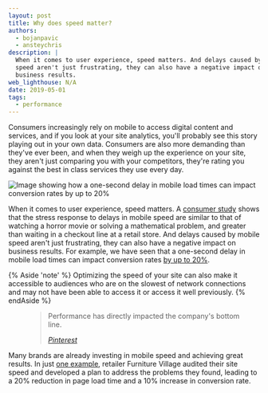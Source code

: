 ```yaml
---
layout: post
title: Why does speed matter?
authors:
  - bojanpavic
  - ansteychris
description: |
  When it comes to user experience, speed matters. And delays caused by mobile
  speed aren't just frustrating, they can also have a negative impact on
  business results.
web_lighthouse: N/A
date: 2019-05-01
tags:
  - performance
---
```


Consumers increasingly rely on mobile to access digital content and services, and if you look at your site analytics, you'll probably see this story playing out in your own data. Consumers are also more demanding than they've ever been, and when they weigh up the experience on your site, they aren't just comparing you with your competitors, they're rating you against the best in class services they use every day.

<img src="./speed-conversion-impact.jpg" alt="Image showing how a one-second delay in mobile load times can impact conversion rates by up to 20%">

When it comes to user experience, speed matters. A [consumer study](https://www.ericsson.com/en/press-releases/2016/2/streaming-delays-mentally-taxing-for-smartphone-users-ericsson-mobility-report) shows that the stress response to delays in mobile speed are similar to that of watching a horror movie or solving a mathematical problem, and greater than waiting in a checkout line at a retail store. And delays caused by mobile speed aren't just frustrating, they can also have a negative impact on business results. For example, we have seen that a one-second delay in mobile load times can impact conversion rates [by up to 20%](https://www.thinkwithgoogle.com/intl/en-gb/advertising-channels/mobile/milliseconds-earn-millions-why-mobile-speed-can-slow-or-grow-your-business/).

{% Aside 'note' %}
  Optimizing the speed of your site can also make it accessible to audiences who are on the slowest of network connections and may not have been able to access it or access it well previously.
{% endAside %}



<figure class="w-figure w-figure--inline-right">
  <blockquote>
    <p>
  	Performance has directly impacted the company's bottom line.
    </p>
    <cite>
      <a href="https://www.youtube.com/watch?v=Xryhxi45Q5M&feature=youtu.be&t=1366">Pinterest</a>
    </cite>
  </blockquote>
</figure>

Many brands are already investing in mobile speed and achieving great results. In just [one example](https://www.thinkwithgoogle.com/intl/en-gb/success-stories/uk-success-stories/furniture-village-and-greenlight-slash-page-load-times-boosting-user-experience/), retailer Furniture Village audited their site speed and developed a plan to address the problems they found, leading to a 20% reduction in page load time and a 10% increase in conversion rate.
